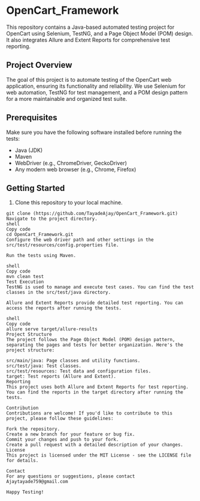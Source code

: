 # OpenCart_Framework


This repository contains a Java-based automated testing project for OpenCart using Selenium, TestNG, and a Page Object Model (POM) design. It also integrates Allure and Extent Reports for comprehensive test reporting.

## Project Overview

The goal of this project is to automate testing of the OpenCart web application, ensuring its functionality and reliability. We use Selenium for web automation, TestNG for test management, and a POM design pattern for a more maintainable and organized test suite.

## Prerequisites

Make sure you have the following software installed before running the tests:

- Java (JDK)
- Maven
- WebDriver (e.g., ChromeDriver, GeckoDriver)
- Any modern web browser (e.g., Chrome, Firefox)

## Getting Started

1. Clone this repository to your local machine.

```shell
git clone (https://github.com/TayadeAjay/OpenCart_Framework.git)
Navigate to the project directory.
shell
Copy code
cd OpenCart_Framework.git
Configure the web driver path and other settings in the src/test/resources/config.properties file.

Run the tests using Maven.

shell
Copy code
mvn clean test
Test Execution
TestNG is used to manage and execute test cases. You can find the test classes in the src/test/java directory.

Allure and Extent Reports provide detailed test reporting. You can access the reports after running the tests.

shell
Copy code
allure serve target/allure-results
Project Structure
The project follows the Page Object Model (POM) design pattern, separating the pages and tests for better organization. Here's the project structure:

src/main/java: Page classes and utility functions.
src/test/java: Test classes.
src/test/resources: Test data and configuration files.
target: Test reports (Allure and Extent).
Reporting
This project uses both Allure and Extent Reports for test reporting. You can find the reports in the target directory after running the tests.

Contribution
Contributions are welcome! If you'd like to contribute to this project, please follow these guidelines:

Fork the repository.
Create a new branch for your feature or bug fix.
Commit your changes and push to your fork.
Create a pull request with a detailed description of your changes.
License
This project is licensed under the MIT License - see the LICENSE file for details.

Contact
For any questions or suggestions, please contact Ajaytayade759@gmail.com

Happy Testing!
